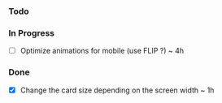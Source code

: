 ### Todo

### In Progress

- [ ] Optimize animations for mobile (use FLIP ?) ~ 4h

### Done

- [x] Change the card size depending on the screen width ~ 1h
